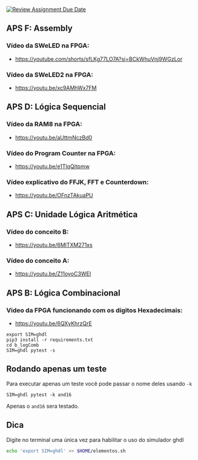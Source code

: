 [![Review Assignment Due Date](https://classroom.github.com/assets/deadline-readme-button-22041afd0340ce965d47ae6ef1cefeee28c7c493a6346c4f15d667ab976d596c.svg)](https://classroom.github.com/a/tgRCPRor)

## APS F: Assembly
### Vídeo da SWeLED na FPGA:
* https://youtube.com/shorts/sfLKg77LO7A?si=BCkWhuVnj9WGzLor

### Vídeo da SWeLED2 na FPGA:
* https://youtu.be/xc9AMhWx7FM

## APS D: Lógica Sequencial
### Vídeo da RAM8 na FPGA:
* https://youtu.be/aUttmNczBd0

### Vídeo do Program Counter na FPGA:
* https://youtu.be/e1TlqQitpmw

### Vídeo explicativo do FFJK, FFT e Counterdown:
* https://youtu.be/OFnzTAkuaPU

## APS C: Unidade Lógica Aritmética
### Vídeo do conceito B:
* https://youtu.be/6MlTXM271xs

### Vídeo do conceito A:
* https://youtu.be/Z11oyoC3WEI

## APS B: Lógica Combinacional
### Video da FPGA funcionando com os dígitos Hexadecimais:
* https://youtu.be/6QXyKhrzQrE

```
export SIM=ghdl
pip3 install -r requirements.txt
cd b_logComb
SIM=ghdl pytest -s
```

## Rodando apenas um teste

Para executar apenas um teste você pode passar o nome deles usando `-k` 

```
SIM=ghdl pytest -k and16
```

Apenas o `and16` sera testado.

## Dica

Digite no terminal uma única vez para habilitar o uso do simulador ghdl

```bash
echo 'export SIM=ghdl' >> $HOME/elementos.sh
```
